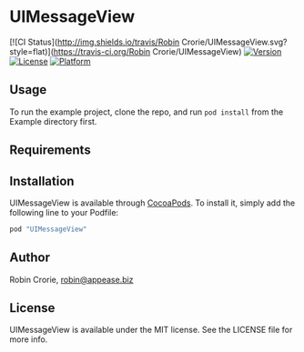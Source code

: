 # UIMessageView

[![CI Status](http://img.shields.io/travis/Robin Crorie/UIMessageView.svg?style=flat)](https://travis-ci.org/Robin Crorie/UIMessageView)
[![Version](https://img.shields.io/cocoapods/v/UIMessageView.svg?style=flat)](http://cocoapods.org/pods/UIMessageView)
[![License](https://img.shields.io/cocoapods/l/UIMessageView.svg?style=flat)](http://cocoapods.org/pods/UIMessageView)
[![Platform](https://img.shields.io/cocoapods/p/UIMessageView.svg?style=flat)](http://cocoapods.org/pods/UIMessageView)

## Usage

To run the example project, clone the repo, and run `pod install` from the Example directory first.

## Requirements

## Installation

UIMessageView is available through [CocoaPods](http://cocoapods.org). To install
it, simply add the following line to your Podfile:

```ruby
pod "UIMessageView"
```

## Author

Robin Crorie, robin@appease.biz

## License

UIMessageView is available under the MIT license. See the LICENSE file for more info.
